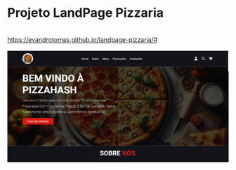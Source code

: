 <h1>Projeto LandPage Pizzaria</h1>
<br>
<a href="https://evandrotomas.github.io/landpage-pizzaria/#" target="_blank">https://evandrotomas.github.io/landpage-pizzaria/#</a>
<br>
<br>
<img src="https://github.com/evandrotomas/landpage-pizzaria/blob/master/assets/landPage-Pizzaria.png?raw=true"/>
